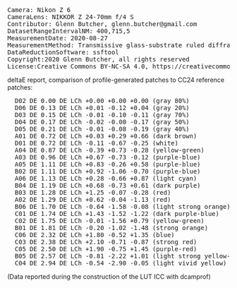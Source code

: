 <pre>
Camera: Nikon Z 6
CameraLens: NIKKOR Z 24-70mm f/4 S
Contributor: Glenn Butcher, glenn.butcher@gmail.com
DatasetRangeIntervalNM: 400,715,5
MeasurementDate: 2020-08-27
MeasurementMethod: Transmissive glass-substrate ruled diffraction grating spectroscope, single-image
DataReductionSoftware: ssftool
Copyright:2020 Glenn Butcher, all rights reserved
License:Creative Commons BY-NC-SA 4.0, https://creativecommons.org/licenses/by-nc-sa/4.0/legalcode
</pre>

deltaE report, comparison of profile-generated patches to CC24 reference patches:
<pre>
  D02 DE 0.00 DE LCh +0.00 +0.00 +0.00 (gray 80%)
  D06 DE 0.13 DE LCh +0.01 -0.12 +0.04 (gray 20%)
  D03 DE 0.15 DE LCh -0.01 -0.10 -0.11 (gray 70%)
  D04 DE 0.17 DE LCh -0.02 -0.00 -0.17 (gray 50%)
  D05 DE 0.21 DE LCh -0.01 -0.08 -0.19 (gray 40%)
  A01 DE 0.72 DE LCh +0.03 +0.29 +0.66 (dark brown)
  D01 DE 0.72 DE LCh -0.11 -0.67 -0.25 (white)
  A04 DE 0.87 DE LCh -0.39 +0.73 -0.28 (yellow-green)
  A03 DE 0.96 DE LCh +0.67 -0.73 -0.12 (purple-blue)
  A05 DE 1.11 DE LCh +0.83 -0.26 +0.58 (purple-blue)
  B02 DE 1.11 DE LCh +0.92 -1.06 -0.70 (purple-blue)
  A06 DE 1.13 DE LCh +0.28 -0.66 +0.87 (light cyan)
  B04 DE 1.19 DE LCh +0.68 -0.73 +0.61 (dark purple)
  B03 DE 1.28 DE LCh +1.25 -0.07 -0.28 (red)
  A02 DE 1.29 DE LCh +0.62 -0.04 -1.13 (red)
  B06 DE 1.70 DE LCh -0.64 -1.58 -0.08 (light strong orange)
  C01 DE 1.74 DE LCh +1.43 -1.52 -1.22 (dark purple-blue)
  C02 DE 1.75 DE LCh -0.01 -1.56 +0.79 (yellow-green)
  B01 DE 1.81 DE LCh -0.20 -1.02 -1.48 (strong orange)
  C06 DE 2.32 DE LCh +1.80 -0.52 +1.35 (blue)
  C03 DE 2.38 DE LCh +2.10 -0.71 -0.87 (strong red)
  C05 DE 2.50 DE LCh +1.90 -0.75 +1.45 (purple-red)
  B05 DE 2.57 DE LCh -0.81 -2.22 +1.01 (light strong yellow-green)
  C04 DE 2.94 DE LCh -0.54 -2.90 -0.05 (light vivid yellow)
</pre>
(Data reported during the construction of the LUT ICC with dcamprof)



